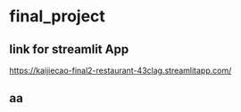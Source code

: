 # final_project

## link for streamlit App
https://kaijiecao-final2-restaurant-43clag.streamlitapp.com/

## aa


